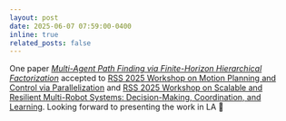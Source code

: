 ```yaml
---
layout: post
date: 2025-06-07 07:59:00-0400
inline: true
related_posts: false
---
```


One paper <a href="https://arxiv.org/abs/2505.07779" target="_blank"><i>Multi-Agent Path Finding via Finite-Horizon Hierarchical Factorization</i></a> accepted to <a href="https://ieeexplore.ieee.org/xpl/RecentIssue.jsp?punumber=7083369" target="_blank">RSS 2025 Workshop on Motion Planning and Control via Parallelization</a> and <a href="https://ieeexplore.ieee.org/xpl/RecentIssue.jsp?punumber=7083369" target="_blank">RSS 2025 Workshop on Scalable and Resilient Multi-Robot Systems: Decision-Making, Coordination, and Learning</a>. Looking forward to presenting the work in LA 🌴
